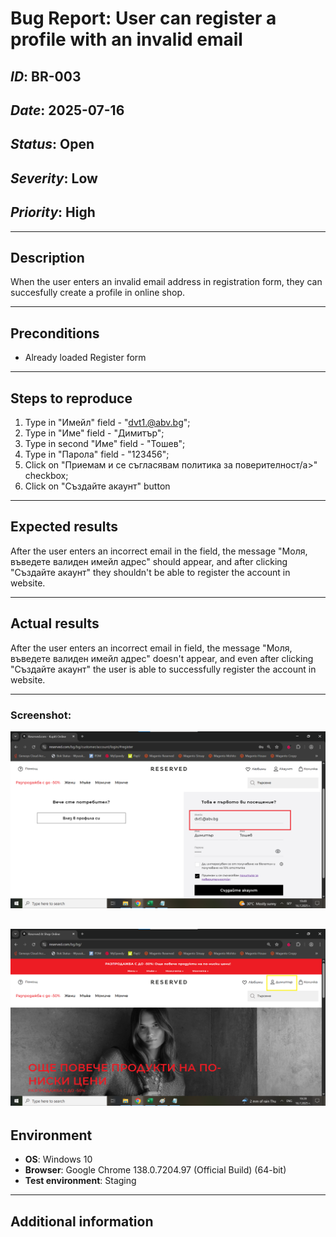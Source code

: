 # Bug Report: User can register a profile with an invalid email

## *ID*: BR-003  
## *Date*: 2025-07-16  
## *Status*: Open  
## *Severity*: Low 
## *Priority*: High 

---

## Description

When the user enters an invalid email address in registration form, they can succesfully create a profile in online shop.


---

## Preconditions

- Already loaded Register form

---

## Steps to reproduce

1. Type in "Имейл" field - "dvt1.@abv.bg";
2. Type in "Име" field - "Димитър";
3. Type in second "Име" field - "Toшев";
4. Type in  "Парола" field - "123456";
5. Click on "Приемам и се съгласявам политика за поверителност/a>" checkbox;
6. Click on "Създайте акаунт" button


---

## Expected results

After the user enters an incorrect email in the field, the message "Моля, въведете валиден имейл адрес" should appear, and after clicking "Създайте акаунт" they shouldn't be able to register the account in website.

---

## Actual results

After the user enters an incorrect email in field, the message "Моля, въведете валиден имейл адрес" doesn't appear, and even after clicking "Създайте акаунт" the user is able to successfully register the account in website.


---

### Screenshot:
![Screenshot of the bug](screenshots/messageregister.png)

![Screenshot of the bug](screenshots/registeredprofile.png)
---


## Environment

* **OS**: Windows 10  
* **Browser**: Google Chrome 138.0.7204.97 (Official Build) (64-bit)
* **Test environment**: Staging

---

## Additional information
